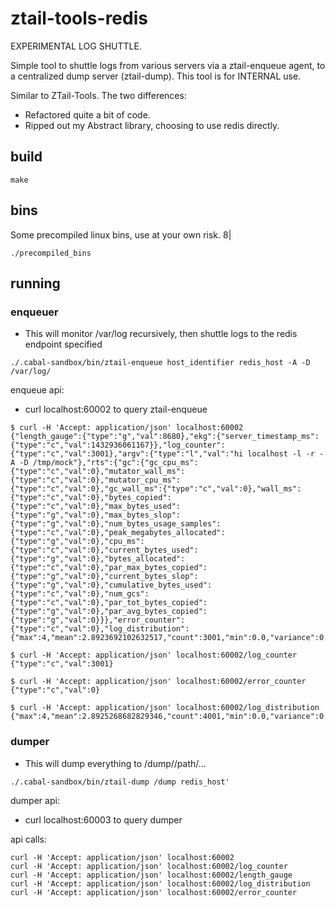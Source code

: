 # ztail-tools-redis

EXPERIMENTAL LOG SHUTTLE.

Simple tool to shuttle logs from various servers via a ztail-enqueue agent, to a centralized dump server (ztail-dump). This tool is for INTERNAL use.

Similar to ZTail-Tools. The two differences:
- Refactored quite a bit of code.
- Ripped out my Abstract library, choosing to use redis directly.


## build

```
make
```


## bins

Some precompiled linux bins, use at your own risk. 8|

```
./precompiled_bins
```


## running

### enqueuer
- This will monitor /var/log recursively, then shuttle logs to the redis endpoint specified

```
./.cabal-sandbox/bin/ztail-enqueue host_identifier redis_host -A -D /var/log/
```
enqueue api:
- curl localhost:60002 to query ztail-enqueue

```
$ curl -H 'Accept: application/json' localhost:60002
{"length_gauge":{"type":"g","val":8680},"ekg":{"server_timestamp_ms":{"type":"c","val":1432936061167}},"log_counter":{"type":"c","val":3001},"argv":{"type":"l","val":"hi localhost -l -r -A -D /tmp/mock"},"rts":{"gc":{"gc_cpu_ms":{"type":"c","val":0},"mutator_wall_ms":{"type":"c","val":0},"mutator_cpu_ms":{"type":"c","val":0},"gc_wall_ms":{"type":"c","val":0},"wall_ms":{"type":"c","val":0},"bytes_copied":{"type":"c","val":0},"max_bytes_used":{"type":"g","val":0},"max_bytes_slop":{"type":"g","val":0},"num_bytes_usage_samples":{"type":"c","val":0},"peak_megabytes_allocated":{"type":"g","val":0},"cpu_ms":{"type":"c","val":0},"current_bytes_used":{"type":"g","val":0},"bytes_allocated":{"type":"c","val":0},"par_max_bytes_copied":{"type":"g","val":0},"current_bytes_slop":{"type":"g","val":0},"cumulative_bytes_used":{"type":"c","val":0},"num_gcs":{"type":"c","val":0},"par_tot_bytes_copied":{"type":"g","val":0},"par_avg_bytes_copied":{"type":"g","val":0}}},"error_counter":{"type":"c","val":0},"log_distribution":{"max":4,"mean":2.8923692102632517,"count":3001,"min":0.0,"variance":0.11670618291070561,"type":"d","sum":8680}}

$ curl -H 'Accept: application/json' localhost:60002/log_counter
{"type":"c","val":3001}

$ curl -H 'Accept: application/json' localhost:60002/error_counter
{"type":"c","val":0}

$ curl -H 'Accept: application/json' localhost:60002/log_distribution
{"max":4,"mean":2.8925268682829346,"count":4001,"min":0.0,"variance":0.11641753395692547,"type":"d","sum":11573}
```


### dumper
- This will dump everything to /dump/<host>/path/...

```
./.cabal-sandbox/bin/ztail-dump /dump redis_host'
```

dumper api:
- curl localhost:60003 to query dumper

api calls:

```
curl -H 'Accept: application/json' localhost:60002
curl -H 'Accept: application/json' localhost:60002/log_counter
curl -H 'Accept: application/json' localhost:60002/length_gauge
curl -H 'Accept: application/json' localhost:60002/log_distribution
curl -H 'Accept: application/json' localhost:60002/error_counter
```

